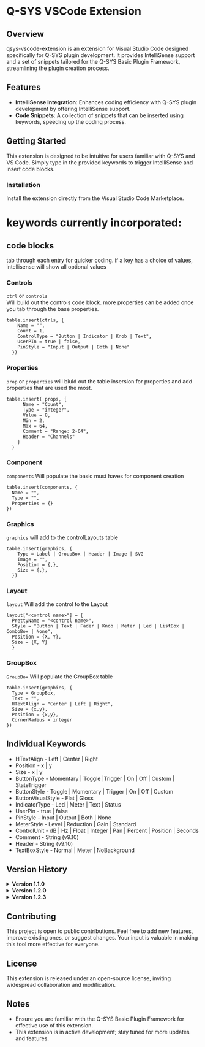 # Q-SYS VSCode Extension

## Overview
qsys-vscode-extension is an extension for Visual Studio Code designed specifically for Q-SYS plugin development. It provides IntelliSense support and a set of snippets tailored for the Q-SYS Basic Plugin Framework, streamlining the plugin creation process.

## Features
- **IntelliSense Integration**: Enhances coding efficiency with Q-SYS plugin development by offering IntelliSense support.
- **Code Snippets**: A collection of snippets that can be inserted using keywords, speeding up the coding process.

## Getting Started
This extension is designed to be intuitive for users familiar with Q-SYS and VS Code. Simply type in the provided keywords to trigger IntelliSense and insert code blocks.

### Installation
Install the extension directly from the Visual Studio Code Marketplace.

# keywords currently incorporated:
## code blocks
tab through each entry for quicker coding. if a key has a choice of values, intellisense will show all optional values
### Controls
`ctrl` or `controls`<br>
Will build out the controls code block. more properties can be added once you tab through the base properties.
```
table.insert(ctrls, {
    Name = "",
    Count = 1,
    ControlType = "Button | Indicator | Knob | Text",
    UserPIn = true | false,
    PinStyle = "Input | Output | Both | None"
  })
```

### Properties
`prop` or `properties`
will biuld out the table insersion for properties and add properties that are used the most.
```
table.insert( props, {
      Name = "Count",
      Type = "integer",
      Value = 8,
      Min = 2,
      Max = 64,
      Comment = "Range: 2-64",
      Header = "Channels"
    }
  )
```

### Component
`components`
Will populate the basic must haves for component creation
```
table.insert(components, {
  Name = "",
  Type = "",
  Properties = {}
})
```

### Graphics
`graphics`
will add to the controlLayouts table
``` 
table.insert(graphics, {
    Type = Label | GroupBox | Header | Image | SVG
    Image = "",
    Position = {,},
    Size = {,},
  })
```

### Layout
`layout`
Will add the control to the Layout
```
layout["<control name>"] = {
  PrettyName = "<control name>",
  Style = "Button | Text | Fader | Knob | Meter | Led | ListBox | ComboBox | None",
  Position = {X, Y},
  Size = {X, Y}
  } 
  ```

### GroupBox
`GroupBox`
Will populate the GroupBox table
```
table.insert(graphics, {
  Type = GroupBox,
  Text = "",
  HTextAlign = "Center | Left | Right",
  Size = {x,y},
  Position = {x,y},
  CornerRadius = integer
})
```

## Individual Keywords
- HTextAlign      - Left | Center | Right
- Position        - x | y
- Size            - x | y
- ButtonType      - Momentary | Toggle |Trigger | On | Off | Custom | StateTrigger
- ButtonStyle     - Toggle | Momentary | Trigger | On | Off | Custom
- ButtonVisualStyle - Flat | Gloss
- IndicatorType   - Led | Meter | Text | Status
- UserPin         - true | false
- PinStyle        - Input | Output | Both | None
- MeterStyle      - Level | Reduction | Gain | Standard
- ControlUnit     - dB | Hz | Float | Integer | Pan | Percent | Position | Seconds
- Comment         - String (v9.10)
- Header          - String (v9.10)
- TextBoxStyle    - Normal | Meter | NoBackground

## Version History
<details>
 <summary><b>Version 1.1.0</b></summary>

  - Added Comment and Header for optional strings on properties
  - Added ButtonType  On, Off , Custom, StateTrigger
  - Added TextBoxStyle Normal, Meter, NoBackground
  - Added more values to the graphics table
  - bug fixes
</details>

<details>
 <summary><b>Version 1.2.0</b></summary>

 - Lots of bug fixes
 - Adding more options for properties that came out with 9.10
 - Adding more keywords
</details>

<details>
 <summary><b>Version 1.2.3</b></summary>

   - fixing x, y placeholders on position and size values
</details>

## Contributing
This project is open to public contributions. Feel free to add new features, improve existing ones, or suggest changes. Your input is valuable in making this tool more effective for everyone.

## License
This extension is released under an open-source license, inviting widespread collaboration and modification.

## Notes
- Ensure you are familiar with the Q-SYS Basic Plugin Framework for effective use of this extension.
- This extension is in active development; stay tuned for more updates and features.

